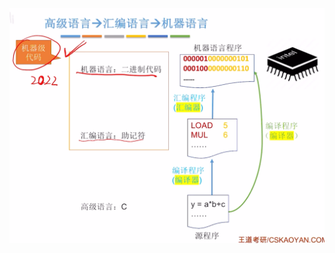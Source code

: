 


![输入图片说明](/imgs/2025-08-12/diRUmmRJmAxeJWvg.png)
<!--stackedit_data:
eyJoaXN0b3J5IjpbMTA3OTQzNzQ1OF19
-->